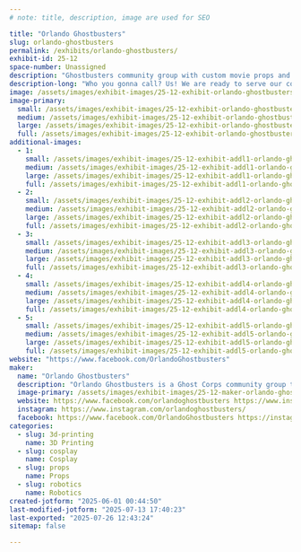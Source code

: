 ```yaml
---
# note: title, description, image are used for SEO

title: "Orlando Ghostbusters"
slug: orlando-ghostbusters
permalink: /exhibits/orlando-ghostbusters/
exhibit-id: 25-12
space-number: Unassigned
description: "Ghostbusters community group with custom movie props and fun photo ops. We are ready to believe you!"
description-long: "Who you gonna call? Us! We are ready to serve our community for all your supernatural elimination needs, and we are ready to show off our favorite tools of the trade. Come see proton packs, remote-controlled trap vehicles, possessed artifacts, and more!"
image: /assets/images/exhibit-images/25-12-exhibit-orlando-ghostbusters-booth-4198-large.jpg
image-primary: 
  small: /assets/images/exhibit-images/25-12-exhibit-orlando-ghostbusters-booth-4198-small.jpg
  medium: /assets/images/exhibit-images/25-12-exhibit-orlando-ghostbusters-booth-4198-medium.jpg
  large: /assets/images/exhibit-images/25-12-exhibit-orlando-ghostbusters-booth-4198-large.jpg
  full: /assets/images/exhibit-images/25-12-exhibit-orlando-ghostbusters-booth-4198-full.jpg
additional-images: 
  - 1:
    small: /assets/images/exhibit-images/25-12-exhibit-addl1-orlando-ghostbusters-rtvs-small.jpg
    medium: /assets/images/exhibit-images/25-12-exhibit-addl1-orlando-ghostbusters-rtvs-medium.jpg
    large: /assets/images/exhibit-images/25-12-exhibit-addl1-orlando-ghostbusters-rtvs-large.jpg
    full: /assets/images/exhibit-images/25-12-exhibit-addl1-orlando-ghostbusters-rtvs-full.jpg
  - 2:
    small: /assets/images/exhibit-images/25-12-exhibit-addl2-orlando-ghostbusters-table-small.jpg
    medium: /assets/images/exhibit-images/25-12-exhibit-addl2-orlando-ghostbusters-table-medium.jpg
    large: /assets/images/exhibit-images/25-12-exhibit-addl2-orlando-ghostbusters-table-large.jpg
    full: /assets/images/exhibit-images/25-12-exhibit-addl2-orlando-ghostbusters-table-full.jpg
  - 3:
    small: /assets/images/exhibit-images/25-12-exhibit-addl3-orlando-ghostbusters-table2-small.jpg
    medium: /assets/images/exhibit-images/25-12-exhibit-addl3-orlando-ghostbusters-table2-medium.jpg
    large: /assets/images/exhibit-images/25-12-exhibit-addl3-orlando-ghostbusters-table2-large.jpg
    full: /assets/images/exhibit-images/25-12-exhibit-addl3-orlando-ghostbusters-table2-full.jpg
  - 4:
    small: /assets/images/exhibit-images/25-12-exhibit-addl4-orlando-ghostbusters-table3-small.jpg
    medium: /assets/images/exhibit-images/25-12-exhibit-addl4-orlando-ghostbusters-table3-medium.jpg
    large: /assets/images/exhibit-images/25-12-exhibit-addl4-orlando-ghostbusters-table3-large.jpg
    full: /assets/images/exhibit-images/25-12-exhibit-addl4-orlando-ghostbusters-table3-full.jpg
  - 5:
    small: /assets/images/exhibit-images/25-12-exhibit-addl5-orlando-ghostbusters-withmakenna-5485-small.jpg
    medium: /assets/images/exhibit-images/25-12-exhibit-addl5-orlando-ghostbusters-withmakenna-5485-medium.jpg
    large: /assets/images/exhibit-images/25-12-exhibit-addl5-orlando-ghostbusters-withmakenna-5485-large.jpg
    full: /assets/images/exhibit-images/25-12-exhibit-addl5-orlando-ghostbusters-withmakenna-5485-full.jpg
website: "https://www.facebook.com/OrlandoGhostbusters"
maker: 
  name: "Orlando Ghostbusters"
  description: "Orlando Ghostbusters is a Ghost Corps community group that builds our own movie props, dresses up in uniform, and raises money for charity. To an event we bring along custom built props such as proton packs with lights, sound, and smoke, remote-controlled ghost traps, possessed Roombas, dancing toasters, and more. We raise money for the Starlight Foundation, who brings themed hospital gowns and toys to kids in the hospital."
  image-primary: /assets/images/exhibit-images/25-12-maker-orlando-ghostbusters-circlelogo-medium.jpg
  website: https://www.facebook.com/orlandoghostbusters https://www.instagram.com/orlandoghostbusters/ https://www.facebook.com/orlandoghostbusters
  instagram: https://www.instagram.com/orlandoghostbusters/
  facebook: https://www.facebook.com/OrlandoGhostbusters https://instagram.com/orlandoghostbusters/ https:///OrlandoGhostbusters
categories: 
  - slug: 3d-printing
    name: 3D Printing
  - slug: cosplay
    name: Cosplay
  - slug: props
    name: Props
  - slug: robotics
    name: Robotics
created-jotform: "2025-06-01 00:44:50"
last-modified-jotform: "2025-07-13 17:40:23"
last-exported: "2025-07-26 12:43:24"
sitemap: false

---
```

